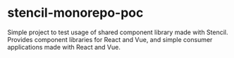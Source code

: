 # stencil-monorepo-poc

Simple project to test usage of shared component library made with Stencil. Provides component libraries for React and Vue, and simple consumer applications made with React and Vue.
